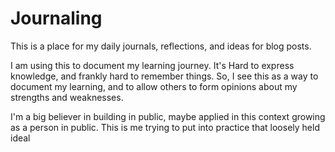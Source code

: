 # Journaling

This is a place for my daily journals, reflections, and ideas for blog posts.

I am using this to document my learning journey. It's Hard to express knowledge, and frankly hard to remember things. So, I see this as a way to document my learning, and to allow others to form opinions about my strengths and weaknesses.

I'm a big believer in building in public, maybe applied in this context growing as a person in public. This is me trying to put into practice that loosely held ideal
